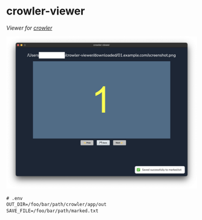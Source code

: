 # crowler-viewer

*Viewer for [crowler](https://github.com/xryuseix/crowler)*

![demo](./demo.png)

```txt
# .env
OUT_DIR=/foo/bar/path/crowler/app/out
SAVE_FILE=/foo/bar/path/marked.txt
```
